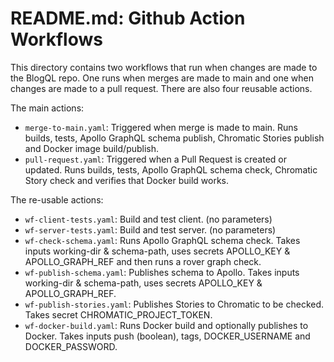 
# README.md: Github Action Workflows

This directory contains two workflows that run when changes are made to the BlogQL repo.
One runs when merges are made to main and one when changes are made to a pull request.
There are also four reusable actions.

The main actions:

* `merge-to-main.yaml`: Triggered when merge is made to main. Runs builds, tests, Apollo GraphQL schema publish, Chromatic Stories publish and Docker image build/publish.
* `pull-request.yaml`: Triggered when a Pull Request is created or updated. Runs builds, tests, Apollo GraphQL schema check, Chromatic Story check and verifies that Docker build works.

The re-usable actions:

* `wf-client-tests.yaml`: Build and test client. (no parameters)
* `wf-server-tests.yaml`: Build and test server. (no parameters)
* `wf-check-schema.yaml`: Runs Apollo GraphQL schema check. Takes inputs working-dir & schema-path, uses secrets APOLLO_KEY & APOLLO_GRAPH_REF and then runs a rover graph check.
* `wf-publish-schema.yaml`: Publishes schema to Apollo. Takes inputs working-dir & schema-path, uses secrets APOLLO_KEY & APOLLO_GRAPH_REF.
* `wf-publish-stories.yaml`: Publishes Stories to Chromatic to be checked. Takes secret CHROMATIC_PROJECT_TOKEN.
* `wf-docker-build.yaml`: Runs Docker build and optionally publishes to Docker. Takes inputs push (boolean), tags, DOCKER_USERNAME and DOCKER_PASSWORD. 

